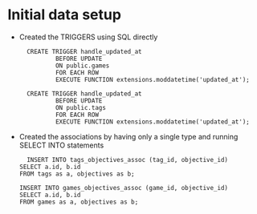# Initial data setup
* Created the TRIGGERS using SQL directly
  ```
	CREATE TRIGGER handle_updated_at
			BEFORE UPDATE 
			ON public.games
			FOR EACH ROW
			EXECUTE FUNCTION extensions.moddatetime('updated_at');

	CREATE TRIGGER handle_updated_at
			BEFORE UPDATE 
			ON public.tags
			FOR EACH ROW
			EXECUTE FUNCTION extensions.moddatetime('updated_at');
	```
* Created the associations by having only a single type and running SELECT INTO statements
  ```
	INSERT INTO tags_objectives_assoc (tag_id, objective_id)
  SELECT a.id, b.id
  FROM tags as a, objectives as b;

  INSERT INTO games_objectives_assoc (game_id, objective_id)
  SELECT a.id, b.id
  FROM games as a, objectives as b;
	```
